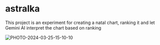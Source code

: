 # astralka
This project is an experiment for creating a natal chart, ranking it and let Gemini AI interpret the chart based on ranking

![PHOTO-2024-03-25-15-10-10](https://github.com/coopernyc/astralka/assets/11201225/9e1562a4-5927-449a-bf26-9a56443b5ed1)
